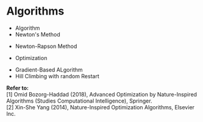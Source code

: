 # Algorithms

 
  
* Algorithm  
* Newton's Method  
- Newton-Rapson Method  
* Optimization  
- Gradient-Based ALgorithm  
- Hill Climbing with random Restart  



  
**Refer to:**  
[1] Omid Bozorg-Haddad (2018), Advanced Optimization by Nature-Inspired Algorithms (Studies Computational Intelligence), Springer.  
[2] Xin-She Yang (2014), Nature-Inspired Optimization Algorithms, Elsevier Inc.
